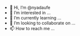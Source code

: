 - 👋 Hi, I’m @nyadaufe
- 👀 I’m interested in ...
- 🌱 I’m currently learning ...
- 💞️ I’m looking to collaborate on ...
- 📫 How to reach me ...

<!---
nyadaufe/nyadaufe is a ✨ special ✨ repository because its `README.md` (this file) appears on your GitHub profile.
You can click the Preview link to take a look at your changes.
--->
